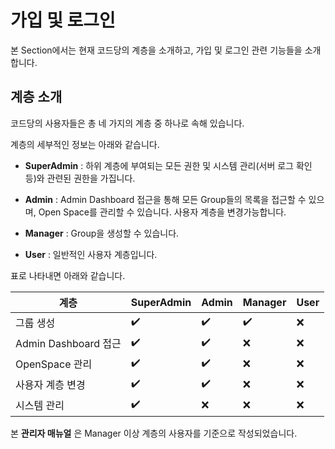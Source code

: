 # 가입 및 로그인

본 Section에서는 현재 코드당의 계층을 소개하고, 가입 및 로그인 관련 기능들을 소개합니다.

## 계층 소개

코드당의 사용자들은 총 네 가지의 계층 중 하나로 속해 있습니다.

계층의 세부적인 정보는 아래와 같습니다.

- __SuperAdmin__ : 하위 계층에 부여되는 모든 권한 및 시스템 관리(서버 로그 확인 등)와 관련된 권한을 가집니다.

- __Admin__ : Admin Dashboard 접근을 통해 모든 Group들의 목록을 접근할 수 있으며, Open Space를 관리할 수 있습니다. 사용자 계층을 변경가능합니다.

- __Manager__ : Group을 생성할 수 있습니다.

- __User__ : 일반적인 사용자 계층입니다.

표로 나타내면 아래와 같습니다.

| 계층 | SuperAdmin | Admin | Manager | User |
|-|-|-|-|-|
| 그룹 생성 |✔️|✔️|✔️|❌|
| Admin Dashboard 접근 |✔️|✔️|❌|❌|
| OpenSpace 관리 |✔️|✔️|❌|❌|
| 사용자 계층 변경 |✔️|✔️|❌|❌|
| 시스템 관리 |✔️|❌|❌|❌|

본 __관리자 매뉴얼__ 은 Manager 이상 계층의 사용자를 기준으로 작성되었습니다.

